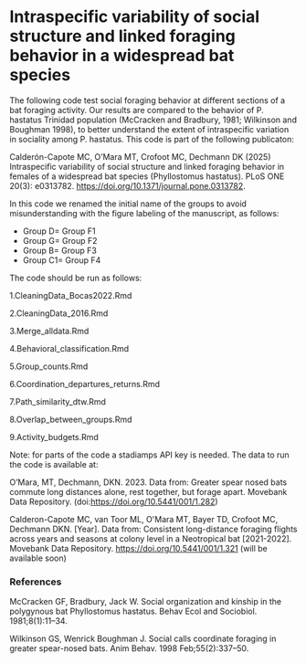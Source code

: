 # Intraspecific variability of social structure and linked foraging behavior in a widespread bat species

The following code test social foraging behavior at different sections of a bat foraging activity. Our results are compared to the behavior of P. hastatus Trinidad population (McCracken and Bradbury, 1981; Wilkinson and Boughman 1998), to better understand the extent of intraspecific variation in sociality among P. hastatus. This code is part of the following publicaton:

Calderón-Capote MC, O’Mara MT, Crofoot MC, Dechmann DK (2025) Intraspecific variability of social structure and linked foraging behavior in females of a widespread bat species (Phyllostomus hastatus). PLoS ONE 20(3): e0313782. https://doi.org/10.1371/journal.pone.0313782.



In this code we renamed the initial name of the groups to avoid misunderstanding with the figure labeling of the manuscript, as follows:
- Group D= Group F1
- Group G= Group F2
- Group B= Group F3
- Group C1= Group F4

The code should be run as follows:

1.CleaningData_Bocas2022.Rmd

2.CleaningData_2016.Rmd

3.Merge_alldata.Rmd

4.Behavioral_classification.Rmd

5.Group_counts.Rmd

6.Coordination_departures_returns.Rmd

7.Path_similarity_dtw.Rmd

8.Overlap_between_groups.Rmd

9.Activity_budgets.Rmd

Note: for parts of the code a stadiamps API key is needed. The data to run the code is available at:

O’Mara, MT, Dechmann, DKN. 2023. Data from: Greater spear nosed bats commute long distances alone, rest together, but forage apart. Movebank Data Repository. (doi:https://doi.org/10.5441/001/1.282)

Calderon-Capote MC, van Toor ML, O'Mara MT,  Bayer TD, Crofoot MC, Dechmann DKN. [Year]. Data from: Consistent long-distance foraging flights across years and seasons at colony level in a Neotropical bat [2021-2022]. Movebank Data Repository. https://doi.org/10.5441/001/1.321 (will be available soon)


### References
McCracken GF, Bradbury, Jack W. Social organization and kinship in the polygynous bat Phyllostomus hastatus. Behav Ecol and Sociobiol. 1981;8(1):11–34.

Wilkinson GS, Wenrick Boughman J. Social calls coordinate foraging in greater spear-nosed bats. Anim Behav. 1998 Feb;55(2):337–50. 


